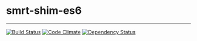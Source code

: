 # smrt-shim-es6

---

[![Build Status](https://travis-ci.org/smrtlabs/smrt-shim-es6.svg?branch=master)](https://travis-ci.org/smrtlabs/smrt-shim-es6)
[![Code Climate](https://codeclimate.com/github/smrtlabs/smrt-shim-es6.png)](https://codeclimate.com/github/smrtlabs/smrt-shim-es6)
[![Dependency Status](https://david-dm.org/smrtlabs/smrt-shim-es6.svg)](https://david-dm.org/smrtlabs/smrt-shim-es6)
